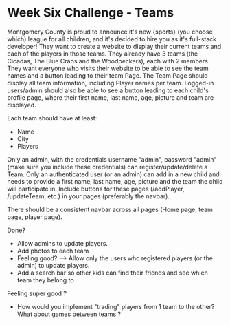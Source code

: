 # Week Six Challenge - Teams

Montgomery County is proud to announce it's new {sports} (you choose which) league for all children, and it's decided to hire you as it's full-stack developer! They want to create a website to display their current teams and each of the players in those teams.
They already have 3 teams (the Cicadas, The Blue Crabs and the Woodpeckers), each with 2 members.
They want everyone who visits their website to be able to see the team names and a button leading to their team Page.
The Team Page should display all team information, including Player names per team. Logged-in users/admin should also be able to see a button leading to each child's profile page, where their first name, last name, age, picture and team are displayed.

Each team should have at least:

- Name
- City
- Players

Only an admin, with the credentials username "admin", password "admin" (make sure you include these credentials) can register/update/delete a Team. Only an authenticated user (or an admin) can add in a new child and needs to provide a first name, last name, age, picture and the team the child will participate in. Include buttons for these pages (/addPlayer, /updateTeam, etc.) in your pages (preferably the navbar).

There should be a consistent navbar across all pages (Home page, team page, player page).



Done?

- Allow admins to update players.
- Add photos to each team
- Feeling good? --> Allow only the users who registered players (or the admin) to update players.
- Add a search bar so other kids can find their friends and see which team they belong to



Feeling super good ?
- How would you implement "trading" players from 1 team to the other? What about games between teams ? 